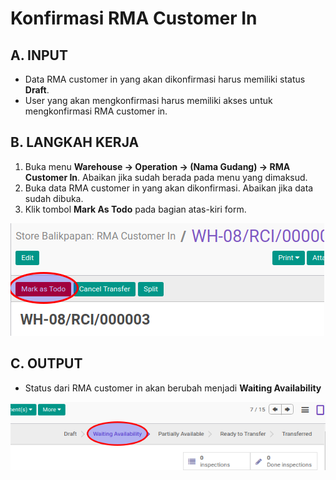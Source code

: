 # Konfirmasi RMA Customer In

## A. INPUT

* Data RMA customer in yang akan dikonfirmasi harus memiliki status **Draft**.
* User yang akan mengkonfirmasi harus memiliki akses untuk mengkonfirmasi RMA customer in.

## B. LANGKAH KERJA

1. Buka menu **Warehouse -> Operation -> (Nama Gudang) -> RMA Customer In**. Abaikan jika sudah berada
pada menu yang dimaksud.
2. Buka data RMA customer in yang akan dikonfirmasi. Abaikan jika data sudah dibuka.
3. Klik tombol **Mark As Todo** pada bagian atas-kiri form.

![](../../img/rma-customer-in/tombol-mark-as-todo.png)

## C. OUTPUT

* Status dari RMA customer in akan berubah menjadi **Waiting Availability**

![](../../img/rma-customer-in/status-waiting.png)
